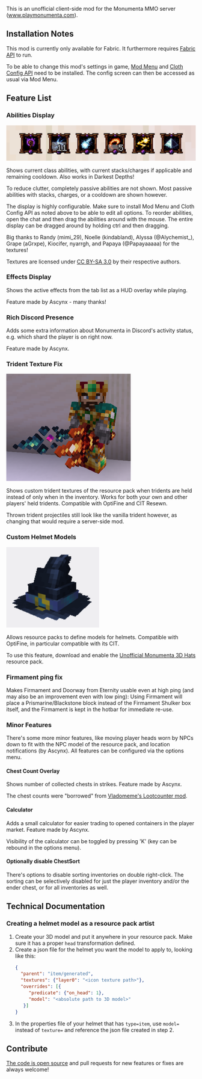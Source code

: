 This is an unofficial client-side mod for the Monumenta MMO server (www.playmonumenta.com).

## Installation Notes

This mod is currently only available for Fabric. It furthermore
requires [Fabric API](https://www.curseforge.com/minecraft/mc-mods/fabric-api) to run.

To be able to change this mod's settings in game, [Mod Menu](https://www.curseforge.com/minecraft/mc-mods/modmenu)
and [Cloth Config API](https://www.curseforge.com/minecraft/mc-mods/cloth-config) need to be installed. The config
screen can then be accessed as usual via Mod Menu.

## Feature List

### Abilities Display

![Abilties Display](img/abilities-display.png)

Shows current class abilities, with current stacks/charges if applicable and remaining cooldown. Also works in Darkest
Depths!

To reduce clutter, completely passive abilities are not shown. Most passive abilities with stacks, charges, or a
cooldown are shown however.

The display is highly configurable. Make sure to install Mod Menu and Cloth Config API as noted above to be able to edit
all options. To reorder abilities, open the chat and then drag the abilities around with the mouse. The entire display
can be dragged around by holding ctrl and then dragging.

Big thanks to Randy (mimi_29), Noelle (kindabland), Alyssa (@Alychemist_),
Grape (aGrxpe), Kiocifer, nyarrgh, and Papaya (@Papayaaaaa) for the textures!

Textures are licensed under [CC BY-SA 3.0](https://creativecommons.org/licenses/by-sa/3.0) by their respective authors.

### Effects Display

Shows the active effects from the tab list as a HUD overlay while playing.

Feature made by Ascynx - many thanks!

### Rich Discord Presence

Adds some extra information about Monumenta in Discord's activity status, e.g. which shard the player is on right now.

Feature made by Ascynx.

### Trident Texture Fix

![Tridents](img/tridents.png)

Shows custom trident textures of the resource pack when tridents are held instead of only when in the inventory. Works
for both your own and other players' held tridents. Compatible with OptiFine and CIT Resewn.

Thrown trident projectiles still look like the vanilla trident however, as changing that would require a server-side
mod.

### Custom Helmet Models

![Spinning Helmet](img/hats.png)

Allows resource packs to define models for helmets. Compatible with OptiFine, in particular compatible with its CIT.

To use this feature, download and enable
the [Unofficial Monumenta 3D Hats](https://www.curseforge.com/minecraft/texture-packs/unofficial-monumenta-3d-hats)
resource pack.

### Firmament ping fix

Makes Firmament and Doorway from Eternity usable even at high ping (and may also be an improvement even with low ping):
Using Firmament will place a Prismarine/Blackstone block instead of the Firmament Shulker box itself, and the Firmament
is kept in the hotbar for immediate re-use.

### Minor Features

There's some more minor features, like moving player heads worn by NPCs down to fit with the NPC model of the resource
pack, and location notifications (by Ascynx). All features can be configured via the options menu.

#### Chest Count Overlay

Shows number of collected chests in strikes. Feature made by Ascynx.

The chest counts were "borrowed" from [Vladomeme's Lootcounter mod](https://github.com/Vladomeme/lootcounter/releases).

#### Calculator

Adds a small calculator for easier trading to opened containers in the player market. Feature made by Ascynx.

Visibility of the calculator can be toggled by pressing 'K' (key can be rebound in the options menu).

#### Optionally disable ChestSort

There's options to disable sorting inventories on double right-click. The sorting can be selectively disabled for just
the player inventory and/or the ender chest, or for all inventories as well.

## Technical Documentation

### Creating a helmet model as a resource pack artist

1. Create your 3D model and put it anywhere in your resource pack. Make sure it has a proper `head` transformation
   defined.
2. Create a json file for the helmet you want the model to apply to, looking like this:
   ```json
   {
     "parent": "item/generated",
     "textures": {"layer0": "<icon texture path>"},
     "overrides": [{
        "predicate": {"on_head": 1},
        "model": "<absolute path to 3D model>"
      }]
   }
   ```
3. In the properties file of your helmet that has `type=item`, use `model=` instead of `texture=` and reference the json
   file created in step 2.

## Contribute

[The code is open source](https://github.com/Njol/UnofficialMonumentaMod) and pull requests for new features or fixes
are always welcome!
